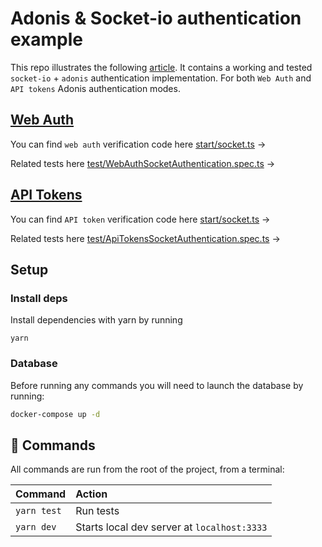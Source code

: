 # Adonis & Socket-io authentication example

This repo illustrates the following [article](https://paul.rastoin.dev/writings/adonis-socket-io-authentication/).
It contains a working and tested `socket-io` + `adonis` authentication implementation. For both `Web Auth` and `API tokens` Adonis authentication modes.

## [Web Auth](https://docs.adonisjs.com/guides/auth/web-guard)

You can find `web auth` verification code here [start/socket.ts](start/socket.ts) →

Related tests here [test/WebAuthSocketAuthentication.spec.ts](test/WebAuthSocketAuthentication.spec.ts) →

## [API Tokens](https://docs.adonisjs.com/guides/auth/api-tokens-guard)

You can find `API token` verification code here [start/socket.ts](start/socket.ts) →

Related tests here [test/ApiTokensSocketAuthentication.spec.ts](test/ApiTokensSocketAuthentication.spec.ts) →

## Setup

### Install deps

Install dependencies with yarn by running

```
yarn
```

### Database

Before running any commands you will need to launch the database by running:

```bash
docker-compose up -d
```

## 🧞 Commands

All commands are run from the root of the project, from a terminal:

| Command     | Action                                      |
| :---------- | :------------------------------------------ |
| `yarn test` | Run tests                                   |
| `yarn dev`  | Starts local dev server at `localhost:3333` |

